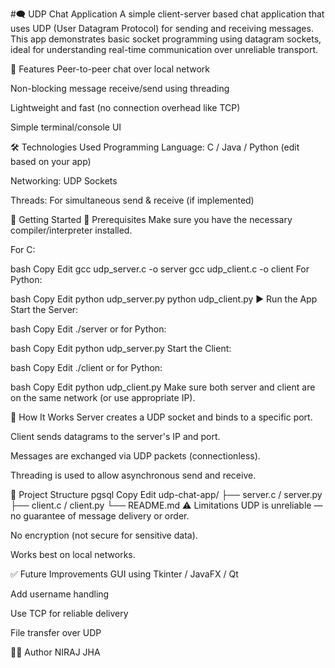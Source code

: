 #🗨️ UDP Chat Application
A simple client-server based chat application that uses UDP (User Datagram Protocol) for sending and receiving messages. This app demonstrates basic socket programming using datagram sockets, ideal for understanding real-time communication over unreliable transport.

📌 Features
Peer-to-peer chat over local network

Non-blocking message receive/send using threading

Lightweight and fast (no connection overhead like TCP)

Simple terminal/console UI

🛠️ Technologies Used
Programming Language: C / Java / Python (edit based on your app)

Networking: UDP Sockets

Threads: For simultaneous send & receive (if implemented)

🚀 Getting Started
🔧 Prerequisites
Make sure you have the necessary compiler/interpreter installed.

For C:

bash
Copy
Edit
gcc udp_server.c -o server
gcc udp_client.c -o client
For Python:

bash
Copy
Edit
python udp_server.py
python udp_client.py
▶️ Run the App
Start the Server:

bash
Copy
Edit
./server
or for Python:

bash
Copy
Edit
python udp_server.py
Start the Client:

bash
Copy
Edit
./client
or for Python:

bash
Copy
Edit
python udp_client.py
Make sure both server and client are on the same network (or use appropriate IP).

🧠 How It Works
Server creates a UDP socket and binds to a specific port.

Client sends datagrams to the server's IP and port.

Messages are exchanged via UDP packets (connectionless).

Threading is used to allow asynchronous send and receive.

📂 Project Structure
pgsql
Copy
Edit
udp-chat-app/
├── server.c / server.py
├── client.c / client.py
└── README.md
⚠️ Limitations
UDP is unreliable — no guarantee of message delivery or order.

No encryption (not secure for sensitive data).

Works best on local networks.

✅ Future Improvements
GUI using Tkinter / JavaFX / Qt

Add username handling

Use TCP for reliable delivery

File transfer over UDP

👨‍💻 Author 
NIRAJ JHA

